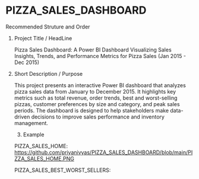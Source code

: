 # PIZZA_SALES_DASHBOARD
Recommended Struture and Order
1. Project Title / HeadLine
   
   Pizza Sales Dashboard: A Power BI Dashboard Visualizing Sales Insights, Trends, and Performance Metrics for Pizza Sales (Jan 2015 - Dec 2015)

2. Short Description / Purpose

   This project presents an interactive Power BI dashboard that analyzes pizza sales data from January to December 2015. It highlights key metrics such as total revenue, order trends, best and worst-selling pizzas, customer preferences by size and category, and peak sales periods. The dashboard is designed to help stakeholders make data-driven decisions to improve sales performance and inventory management.

   3. Example

   PIZZA_SALES_HOME: https://github.com/priyanivyas/PIZZA_SALES_DASHBOARD/blob/main/PIZZA_SALES_HOME.PNG

   PIZZA_SALES_BEST_WORST_SELLERS:
   
